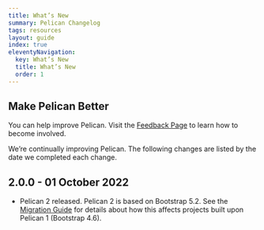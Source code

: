 ```yaml
---
title: What’s New
summary: Pelican Changelog
tags: resources
layout: guide
index: true
eleventyNavigation:
  key: What’s New
  title: What’s New
  order: 1
---
```


## Make Pelican Better

You can help improve Pelican. Visit the [Feedback Page](/feedback) to learn how to become involved.

We’re continually improving Pelican. The following changes are listed by the date we completed each change.

## 2.0.0 - 01 October 2022

- Pelican 2 released. Pelican 2 is based on Bootstrap 5.2. See the [Migration Guide](/migration-guide/) for details about how this affects projects built upon Pelican 1 (Bootstrap 4.6).
